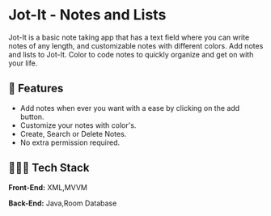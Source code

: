 
# Jot-It - Notes and Lists

Jot-It is a basic note taking app that has a text field where you can write notes of any length, and customizable notes with different colors. Add notes and lists to Jot-It. Color to code notes to quickly organize and get on with your life.



## 🚀 Features

- Add notes when ever you want with a ease by clicking on the add button.
- Customize your notes with color's.
- Create, Search or Delete Notes.
- No extra permission required.


## 👨🏽‍💻 Tech Stack

**Front-End:** XML,MVVM

**Back-End:** Java,Room Database

